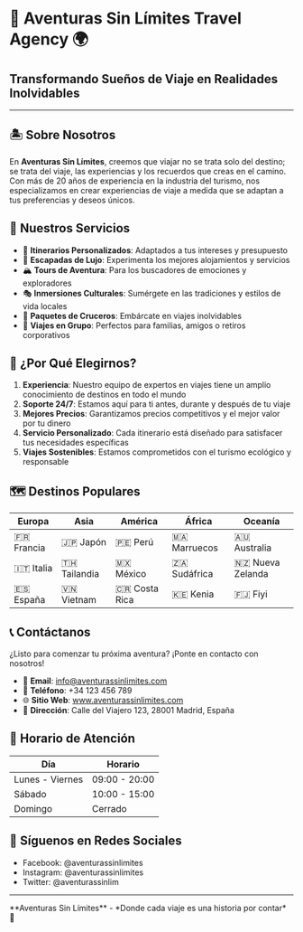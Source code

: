 
# 🌴 Aventuras Sin Límites Travel Agency 🌍

## Transformando Sueños de Viaje en Realidades Inolvidables

---

## 🏝️ Sobre Nosotros

En **Aventuras Sin Límites**, creemos que viajar no se trata solo del destino; se trata del viaje, las experiencias y los recuerdos que creas en el camino. Con más de 20 años de experiencia en la industria del turismo, nos especializamos en crear experiencias de viaje a medida que se adaptan a tus preferencias y deseos únicos.

## 🛫 Nuestros Servicios

- 📝 **Itinerarios Personalizados**: Adaptados a tus intereses y presupuesto
- 🌟 **Escapadas de Lujo**: Experimenta los mejores alojamientos y servicios
- 🏔️ **Tours de Aventura**: Para los buscadores de emociones y exploradores
- 🎭 **Inmersiones Culturales**: Sumérgete en las tradiciones y estilos de vida locales
- 🚢 **Paquetes de Cruceros**: Embárcate en viajes inolvidables
- 👥 **Viajes en Grupo**: Perfectos para familias, amigos o retiros corporativos

## 🌟 ¿Por Qué Elegirnos?

1. **Experiencia**: Nuestro equipo de expertos en viajes tiene un amplio conocimiento de destinos en todo el mundo
2. **Soporte 24/7**: Estamos aquí para ti antes, durante y después de tu viaje
3. **Mejores Precios**: Garantizamos precios competitivos y el mejor valor por tu dinero
4. **Servicio Personalizado**: Cada itinerario está diseñado para satisfacer tus necesidades específicas
5. **Viajes Sostenibles**: Estamos comprometidos con el turismo ecológico y responsable

## 🗺️ Destinos Populares

| Europa | Asia | América | África | Oceanía |
|--------|------|---------|--------|---------|
| 🇫🇷 Francia | 🇯🇵 Japón | 🇵🇪 Perú | 🇲🇦 Marruecos | 🇦🇺 Australia |
| 🇮🇹 Italia | 🇹🇭 Tailandia | 🇲🇽 México | 🇿🇦 Sudáfrica | 🇳🇿 Nueva Zelanda |
| 🇪🇸 España | 🇻🇳 Vietnam | 🇨🇷 Costa Rica | 🇰🇪 Kenia | 🇫🇯 Fiyi |

## 📞 Contáctanos

¿Listo para comenzar tu próxima aventura? ¡Ponte en contacto con nosotros!

- 📧 **Email**: info@aventurassinlimites.com
- 📱 **Teléfono**: +34 123 456 789
- 🌐 **Sitio Web**: www.aventurassinlimites.com
- 📍 **Dirección**: Calle del Viajero 123, 28001 Madrid, España

## 📅 Horario de Atención

| Día | Horario |
|-----|---------|
| Lunes - Viernes | 09:00 - 20:00 |
| Sábado | 10:00 - 15:00 |
| Domingo | Cerrado |

## 💬 Síguenos en Redes Sociales

- Facebook: @aventurassinlimites
- Instagram: @aventurassinlimites
- Twitter: @aventurassinlim

---

\*\*Aventuras Sin Límites\*\* - \*Donde cada viaje es una historia por contar\* 🌅
